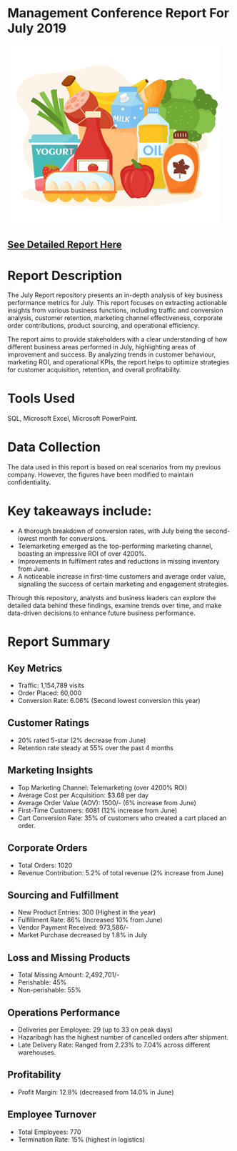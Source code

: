 # Management Conference Report For July 2019

<img src="Picture1.png">

## [See Detailed Report Here](https://sharminhossainbd.github.io/July_Report/July%20Report.pdf)




# Report Description
The July Report repository presents an in-depth analysis of key business performance metrics for July. This report focuses on extracting actionable insights from various business functions, including traffic and conversion analysis, customer retention, marketing channel effectiveness, corporate order contributions, product sourcing, and operational efficiency.

The report aims to provide stakeholders with a clear understanding of how different business areas performed in July, highlighting areas of improvement and success. By analyzing trends in customer behaviour, marketing ROI, and operational KPIs, the report helps to optimize strategies for customer acquisition, retention, and overall profitability. 

# Tools Used
SQL, Microsoft Excel, Microsoft PowerPoint.

# Data Collection
The data used in this report is based on real scenarios from my previous company. However, the figures have been modified to maintain confidentiality.

# Key takeaways include:

- A thorough breakdown of conversion rates, with July being the second-lowest month for conversions.
- Telemarketing emerged as the top-performing marketing channel, boasting an impressive ROI of over 4200%.
- Improvements in fulfilment rates and reductions in missing inventory from June.
- A noticeable increase in first-time customers and average order value, signalling the success of certain marketing and engagement strategies.
  
Through this repository, analysts and business leaders can explore the detailed data behind these findings, examine trends over time, and make data-driven decisions to enhance future business performance.

# Report Summary
## Key Metrics
- Traffic: 1,154,789 visits
- Order Placed: 60,000
- Conversion Rate: 6.06% (Second lowest conversion this year)

## Customer Ratings

- 20% rated 5-star (2% decrease from June)
- Retention rate steady at 55% over the past 4 months
  
## Marketing Insights

- Top Marketing Channel: Telemarketing (over 4200% ROI)
- Average Cost per Acquisition: $3.68 per day
- Average Order Value (AOV): 1500/- (6% increase from June)
- First-Time Customers: 6081 (12% increase from June)
- Cart Conversion Rate: 35% of customers who created a cart placed an order.

## Corporate Orders

- Total Orders: 1020
- Revenue Contribution: 5.2% of total revenue (2% increase from June)
  
## Sourcing and Fulfillment

- New Product Entries: 300 (Highest in the year)
- Fulfillment Rate: 86% (Increased 10% from June)
- Vendor Payment Received: 973,586/-
- Market Purchase decreased by 1.8% in July 
  
## Loss and Missing Products

- Total Missing Amount: 2,492,701/-
- Perishable: 45%
- Non-perishable: 55%

## Operations Performance

- Deliveries per Employee: 29 (up to 33 on peak days)
- Hazaribagh has the highest number of cancelled orders after shipment. 
- Late Delivery Rate: Ranged from 2.23% to 7.04% across different warehouses.
  
## Profitability

- Profit Margin: 12.8% (decreased from 14.0% in June)
  
## Employee Turnover

- Total Employees: 770
- Termination Rate: 15% (highest in logistics)
